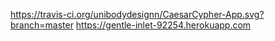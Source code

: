 https://travis-ci.org/unibodydesignn/CaesarCypher-App.svg?branch=master
https://gentle-inlet-92254.herokuapp.com